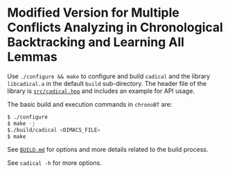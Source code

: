 
Modified Version for Multiple Conflicts Analyzing in Chronological Backtracking and Learning All Lemmas
===============================================================================

Use `./configure && make` to configure and build `cadical` and the library
`libcadical.a` in the default `build` sub-directory.  The header file of
the library is [`src/cadical.hpp`](src/cadical.hpp) and includes an example
for API usage.

The basic build and execution commands in `chronoBT` are:
```bash
$ ./configure
$ make -j
$./build/cadical <DIMACS_FILE>
$ make
```

See [`BUILD.md`](BUILD.md) for options and more details related to the build
process.

See `cadical -h` for more options.

